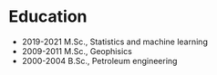# Education
- 2019-2021 M.Sc., Statistics and machine learning
- 2009-2011 M.Sc., Geophisics
- 2000-2004 B.Sc., Petroleum engineering
